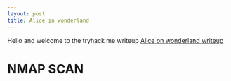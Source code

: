 ```yaml
---
layout: post
title: Alice in wonderland 
---
```

Hello and welcome to the tryhack me writeup [Alice on wonderland writeup](https://tryhackme.com/room/wonderland)

# NMAP SCAN

